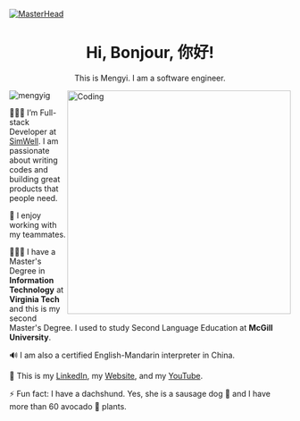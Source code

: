 [![MasterHead](https://mir-s3-cdn-cf.behance.net/project_modules/fs/34220e95746151.5e9ecde696cb0.gif)](https://mengyig.io)

<h1 align="center">Hi, Bonjour, 你好!</h1>
<p align="center">This is Mengyi. I am a software engineer.</p>
<img align="right" alt="Coding" width="400" src="https://media0.giphy.com/media/h5vCZ5J3EJBQ7IkvO9/giphy.gif?cid=790b761196ef0c67eb2f8a0990bfc90daf225808545319b7&rid=giphy.gif&ct=s">
<p align="left"> </p>
<p align="left"> <img src="https://komarev.com/ghpvc/?username=mengyig&label=Profile%20views&color=0e75b6&style=flat" alt="mengyig" /> </p>

👩🏻‍💻 I’m Full-stack Developer at [SimWell](https://www.simwell.io/). I am passionate about writing codes and building great products that people need. 

💪 I enjoy working with my teammates.

👩🏻‍🎓 I have a Master's Degree in **Information Technology** at **Virginia Tech** and this is my second Master's Degree. I used to study Second Language Education at **McGill University**.

🔊 I am also a certified English-Mandarin interpreter in China. 

🌱 This is my [LinkedIn](https://www.linkedin.com/in/mengyi-guo/), my [Website](https://mengyig.github.io/#), and my [YouTube](https://www.youtube.com/@Lea-pe7jy).

⚡ Fun fact: I have a dachshund. Yes, she is a sausage dog 🌭 and I have more than 60 avocado 🥑 plants.